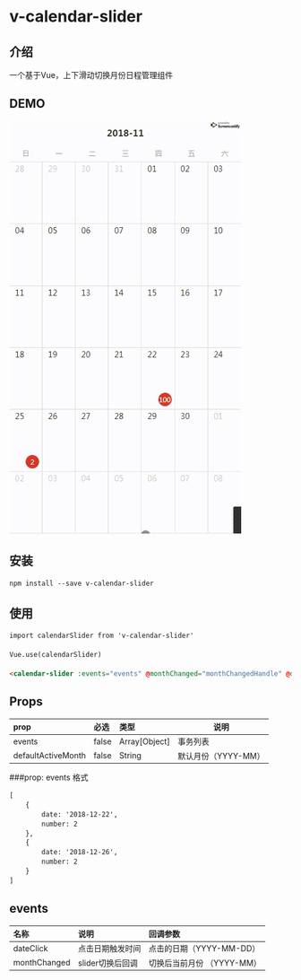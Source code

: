 # v-calendar-slider

## 介绍
一个基于Vue，上下滑动切换月份日程管理组件

## DEMO
![demo](demo.gif)

## 安装
```html
npm install --save v-calendar-slider
```

## 使用
```html
import calendarSlider from 'v-calendar-slider'

Vue.use(calendarSlider)

<calendar-slider :events="events" @monthChanged="monthChangedHandle" @dateClick="dateClickHandle"></calendar-slider>
```   

## Props
|prop|必选|类型|说明|
|:----    |:---|:----- |-----   |
|events   | false  | Array[Object]  | 事务列表 |
|defaultActiveMonth  | false  | String  |默认月份（YYYY-MM）  |

###prop: events 格式
```html
[
    {
        date: '2018-12-22',
        number: 2
    },
    {
        date: '2018-12-26',
        number: 2
    }
]
```   

## events
|名称|说明|回调参数|
|:----    |:---|:----- |
| dateClick  | 点击日期触发时间  |  点击的日期（YYYY-MM-DD） |
| monthChanged | slider切换后回调  | 切换后当前月份 （YYYY-MM） |
